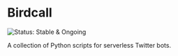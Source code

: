 # Birdcall

![Status: Stable & Ongoing](https://img.shields.io/badge/status-Stable%20&%20Ongoing-green.svg)

A collection of Python scripts for serverless Twitter bots.

